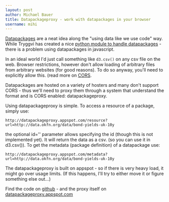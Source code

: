 ```yaml
---
layout: post
author: Michael Bauer
title: Datapackageproxy - work with datapackages in your browser
username: mihi
---
```


[Datapackages](http://data.okfn.org/standards/data-package) are a neat idea
along the "using data like we use code" way. While Tryggvi has created a
nice [python module to handle datapackages](https://github.com/tryggvib/datapackage) - there is a problem
using datapackages in javascript. 

In an ideal world I'd just call something like ```d3.csv()``` on any csv
file on the web. Browser restrictions, however don't allow loading of
arbitrary files from arbitrary websites (for good reasons). To do so
anyway, you'll need to explicitly allow this. (read more on
[CORS](http://cors-enable.org). 

Datapackages are hosted on a variety of hosters and many don't support
CORS - thus we'll need to proxy them through a system that understand the
format and is CORS enabled: datapackageproxy.

Using datapackageproxy is simple. To access a resource of a package, simply
use:

```
http://datapackageproxy.appspot.com/resource?url=http://data.okfn.org/data/bond-yields-uk-10y
```

the optional id='' parameter allows specifying the id (though this is not
implemented yet). It will return the data as a csv. (so you can use it in
d3.csv()). To get the metadata (package definition) of a datapackage use:

```
http://datapackageproxy.appspot.com/metadata?url=http://data.okfn.org/data/bond-yields-uk-10y
```

The datapackageproxy is built on appspot - so if there is very heavy load,
it might go over usage limits. (If this happens, I'll try to either move it
or figure something else out...)

Find the code on [github](https://github.com/mihi-tr/datapackageproxy) -
and the proxy itself on [datapackageproxy.appspot.com](http://datapackageproxy.appspot.com)
